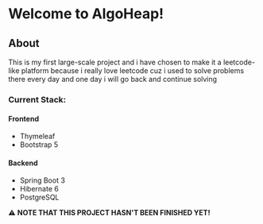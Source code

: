 # Welcome to AlgoHeap!

## About

This is my first large-scale project and i have chosen to make it a leetcode-like 
platform because i really love leetcode cuz i used to solve problems 
there every day and one day i will go back and continue solving

### Current Stack:
#### Frontend
- Thymeleaf
- Bootstrap 5

#### Backend
- Spring Boot 3
- Hibernate 6
- PostgreSQL

⚠️ **NOTE THAT THIS PROJECT HASN'T BEEN FINISHED YET!**